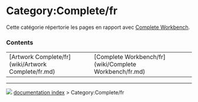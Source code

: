 # Category:Complete/fr
Cette catégorie répertorie les pages en rapport avec [Complete Workbench](Complete_Workbench/fr.md).

### Contents

|     |     |     |
| --- | --- | --- |
| [Artwork Complete/fr](wiki/Artwork Complete/fr.md) | [Complete Workbench/fr](wiki/Complete Workbench/fr.md) |



---
![](images/Right_arrow.png) [documentation index](../README.md) > Category:Complete/fr
